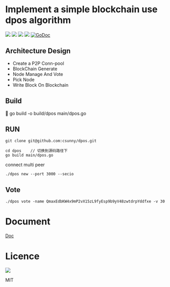 # Implement a simple blockchain use dpos algorithm
 <a href="https://travis-ci.org/csunny/dpos"><img src="https://travis-ci.org/csunny/dpos.svg?branch=master" /></a>
[![](https://img.shields.io/github/issues/csunny/dpos)](https://github.com/csunny/dpos/issues)
[![](https://img.shields.io/github/stars/csunny/dpos)](https://github.com/csunny/dpos/star)
[![](https://img.shields.io/github/forks/csunny/dpos)](https://github.com/csunny/dpos/fork)
[![GoDoc](https://img.shields.io/badge/GoDoc-Reference-green)](https://godoc.org/github.com/csunny/dpos)
## Architecture Design
- Create a P2P Conn-pool
- BlockChain Generate
- Node Manage And Vote
- Pick Node
- Write Block On Blockchain

## Build 
👏
go build -o build/dpos  main/dpos.go

## RUN 
```
git clone git@github.com:csunny/dpos.git

cd dpos    // 切换到源码路径下
go build main/dpos.go
```

connect multi peer 
```
./dpos new --port 3000 --secio
```
## Vote
```
./dpos vote -name QmaxEdbKW4x9mP2vX15zL9fyEsp9b9yV48zwtdrpYddfxe -v 30
```

# Document
[Doc](https://xiaozhuanlan.com/topic/3245810967)

# Licence 
[![](https://img.shields.io/github/license/csunny/dpos)](https://github.com/csunny/dpos/blob/master/LICENSE)

MIT


